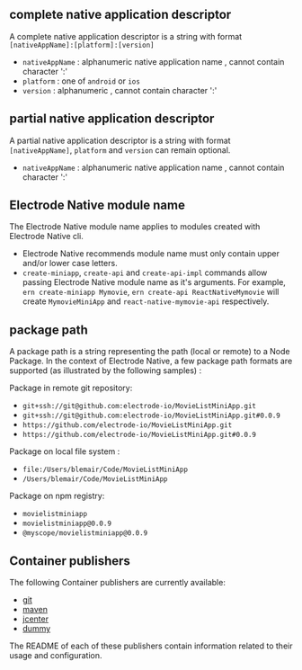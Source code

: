 ## complete native application descriptor

A complete native application descriptor is a string with format `[nativeAppName]:[platform]:[version]`
- `nativeAppName` : alphanumeric native application name , cannot contain character ':'
- `platform` : one of `android` or `ios`
- `version` : alphanumeric , cannot contain character ':'

## partial native application descriptor

A partial native application descriptor is a string with format `[nativeAppName]`, `platform` and `version` can remain optional.
- `nativeAppName` : alphanumeric native application name , cannot contain character ':'

## Electrode Native module name

The Electrode Native module name applies to modules created with Electrode Native cli.
- Electrode Native recommends module name must only contain upper and/or lower case letters.
- `create-miniapp`, `create-api` and `create-api-impl` commands allow passing Electrode Native module name as it's arguments.
   For example, `ern create-miniapp Mymovie`, `ern create-api ReactNativeMymovie` will create `MymovieMiniApp` and `react-native-mymovie-api` respectively.

## package path

A package path is a string representing the path (local or remote) to a Node Package. In the context of Electrode Native, a few package path formats are supported (as illustrated by the following samples) :

Package in remote git repository:

- `git+ssh://git@github.com:electrode-io/MovieListMiniApp.git`
- `git+ssh://git@github.com:electrode-io/MovieListMiniApp.git#0.0.9`
- `https://github.com/electrode-io/MovieListMiniApp.git`
- `https://github.com/electrode-io/MovieListMiniApp.git#0.0.9`

Package on local file system :

- `file:/Users/blemair/Code/MovieListMiniApp`
- `/Users/blemair/Code/MovieListMiniApp`

Package on npm registry:

- `movielistminiapp`
- `movielistminiapp@0.0.9`
- `@myscope/movielistminiapp@0.0.9`

## Container publishers

The following Container publishers are currently available:

- [git]
- [maven]
- [jcenter]
- [dummy]

The README of each of these publishers contain information related to their usage and configuration. 

[git]: https://github.com/electrode-io/electrode-native/tree/master/ern-container-publisher-git
[maven]: https://github.com/electrode-io/electrode-native/tree/master/ern-container-publisher-maven
[jcenter]: https://github.com/electrode-io/electrode-native/tree/master/ern-container-publisher-jcenter
[dummy]: https://github.com/electrode-io/ern-container-publisher-dummy